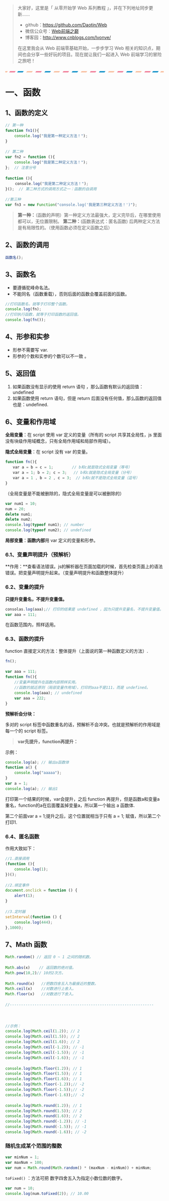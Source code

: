 >大家好，这里是「 从零开始学 Web 系列教程 」，并在下列地址同步更新......
>
> - github：https://github.com/Daotin/Web
> - 微信公众号：[Web前端之巅](https://github.com/Daotin/pic/raw/master/wx.jpg)
> - 博客园：http://www.cnblogs.com/lvonve/
>
> 在这里我会从 Web 前端零基础开始，一步步学习 Web 相关的知识点，期间也会分享一些好玩的项目。现在就让我们一起进入 Web 前端学习的冒险之旅吧！

![](https://github.com/Daotin/pic/raw/master/fgx.png)




# 一、函数

## 1、函数的定义

```javascript
// 第一种
function fn1(){
    console.log("我是第一种定义方法！");
}

// 第二种
var fn2 = function (){
    console.log("我是第二种定义方法！");
};  // 注意分号

function (){
 　　console.log("我是第二种定义方法！");
}();  // 第二种方式的调用方式之一：函数的自调用

//第三种
var fn3 = new Function("console.log('我是第三种定义方法！')");
```

> **第一种：**（函数的声明）第一种定义方法最强大，定义完毕后，在哪里使用都可以，无位置限制。
> **第二种：**(函数表达式：匿名函数) 后两种定义方法是有局限性的。（使用函数必须在定义函数之后）



## 2、函数的调用

```javascript
函数名();
```

## 3、函数名

- 要遵循驼峰命名法。
- 不能同名（函数重载），否则后面的函数会覆盖前面的函数。

```js
//打印函数名，就等于打印整个函数。
console.log(fn);
//打印执行函数，就等于打印函数的返回值。
console.log(fn()); 
```

 

## 4、形参和实参

- 形参不需要写 var. 
- 形参的个数和实参的个数可以不一致 。





## 5、返回值

1. 如果函数没有显示的使用 return 语句 ，那么函数有默认的返回值：undefined
2. 如果函数使用 return 语句，但是 return 后面没有任何值，那么函数的返回值也是：undefined.





## 6、变量和作用域

**全局变量**：在 script 使用 var 定义的变量（所有的 script 共享其全局性，js 里面没有块级作用域概念，只有全局作用域和局部作用域）。

**隐式全局变量**：在 script 没有 var 的变量。

```javascript
function fn(){
　　var a = b = c = 1;　　     // b和c就是隐式全局变量（等号）
　　var a = 1; b = 2; c = 3;   // b和c就是隐式全局变量（分号）
　　var a = 1 , b = 2 , c = 3;  // b和c就不是隐式全局变量（逗号）
}
```

（全局变量是不能被删除的，隐式全局变量是可以被删除的）

```javascript
var num1 = 10;
num = 20;
delete num1;
delete num2;
console.log(typeof num1); // number
console.log(typeof num2); // undefined
```

**局部变量**：**函数内部**用 var 定义的变量和形参。

 

### 6.1、变量声明提升（预解析）

**作用：**查看语法错误。js的解析器在页面加载的时候，首先检查页面上的语法错误。把变量声明提升起来。（变量声明提升和函数整体提升）



### 6.2、变量的提升

**只提升变量名，不提升变量值。**

```javascript
consolas.log(aaa);// 打印的结果是 undefined ，因为只提升变量名，不提升变量值。
var aaa = 111; 
```

 在函数范围内，照样适用。



### 6.3、函数的提升

function 直接定义的方法：整体提升（上面说的第一种函数定义的方法）.

```javascript
fn();

var aaa = 111;
function fn(){
    //变量声明提升在函数内部照样实用。
    //函数的就近原则（局部变量作用域），打印的aaa不是111，而是 undefined。
    console.log(aaa); // undefined
    var aaa = 222;
}
```



**预解析会分块：**

多对的 script 标签中函数重名的话，预解析不会冲突。也就是预解析的作用域是每一个的 script 标签。

 

> **var先提升，function再提升：**

示例：

```javascript
console.log(a); // 输出a函数体
function a() {
    console.log("aaaaa");
}
var a = 1;
console.log(a); // 输出1
```

打印第一个结果的时候，var会提升，之后 function 再提升，但是函数a和变量a重名，function的a在后面覆盖掉变量a，所以第一个输出 a 函数体.

第二个前面var a = 1;提升之后，这个位置就相当于只有 a = 1; 赋值，所以第二个打印1.

 

### 6.4、匿名函数
作用大致如下：

```javascript
//1.直接调用
(function (){
    console.log(1);
})();

//2.绑定事件
document.onclick = function () {
    alert(1);
}

//3.定时器
setInterval(function () {
    console.log(444);
},1000);
```





## 7、Math 函数

```js
Math.random() // 返回 0 ~ 1 之间的随机数。

Math.abs(x)	   // 返回数的绝对值。
Math.pow(10,2)// 10的2次方。

Math.round(x)   //把数四舍五入为最接近的整数。
Math.ceil(x)	//对数进行上舍入。
Math.floor(x)	//对数进行下舍入。

//----------------------------------------------------------------



//示例：
console.log(Math.ceil(1.2)); // 2
console.log(Math.ceil(1.5)); // 2
console.log(Math.ceil(1.6)); // 2
console.log(Math.ceil(-1.2)); // -1
console.log(Math.ceil(-1.5)); // -1
console.log(Math.ceil(-1.6)); // -1

console.log(Math.floor(1.2)); // 1
console.log(Math.floor(1.5)); // 1
console.log(Math.floor(1.6)); // 1
console.log(Math.floor(-1.2));// -2
console.log(Math.floor(-1.5));// -2
console.log(Math.floor(-1.6));// -2

console.log(Math.round(1.2)); // 1
console.log(Math.round(1.5)); // 2
console.log(Math.round(1.6)); // 2
console.log(Math.round(-1.2)); // -1
console.log(Math.round(-1.5)); // -1
console.log(Math.round(-1.6)); // -2
```



### 随机生成某个范围的整数

```js
var minNum = 1;
var maxNum = 100;
var num = Math.round(Math.random() * (maxNum - minNum)) + minNum;
```



`toFixed()` ：方法可把 数字四舍五入为指定小数位数的数字。

```js
var num = 10;
console.log(num.toFixed(2)); // 10.00
```

